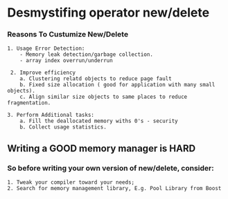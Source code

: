 
# Desmystifing operator new/delete


###  Reasons To Custumize New/Delete

	1. Usage Error Detection:
		- Memory leak detection/garbage collection.
		- array index overrun/underrun

	 2. Improve efficiency
		a. Clustering relatd objects to reduce page fault
		b. Fixed size allocation ( good for application with many small objects).
		c. Align similar size objects to same places to reduce fragmentation.

	3. Perform Additional tasks:
		a. Fill the deallocated memory withs 0's - security
		b. Collect usage statistics.



## Writing a GOOD memory manager is HARD
 
### So before writing your own version of new/delete, consider: 
	1. Tweak your compiler toward your needs;
	2. Search for memory management library, E.g. Pool Library from Boost






